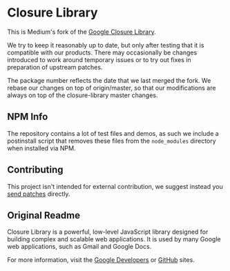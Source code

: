 # Closure Library

This is Medium's fork of the
[Google Closure Library](http://closure-library.googlecode.com).

We try to keep it reasonably up to date, but only after testing that it is
compatible with our products. There may occasionally be changes introduced to
work around temporary issues or to try out fixes in preparation of upstream
patches.

The package number reflects the date that we last merged the fork. We rebase
our changes on top of origin/master, so that our modifications are always on top of
the closure-library master changes.


## NPM Info

The repository contains a lot of test files and demos, as such we include a
postinstall script that removes these files from the `node_modules` directory
when installed via NPM.

## Contributing

This project isn't intended for external contribution, we suggest instead you
[send patches](https://code.google.com/p/closure-library/wiki/Contributors)
directly.

## Original Readme

Closure Library is a powerful, low-level JavaScript library designed
for building complex and scalable web applications. It is used by many
Google web applications, such as Gmail and Google Docs.

For more information, visit the
[Google Developers](https://developers.google.com/closure/library) or
[GitHub](https://github.com/google/closure-library) sites.
